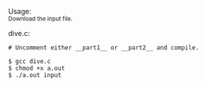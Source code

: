 Usage:  
<sub>Download the input file.  

dive.c:
  
```
# Uncomment either __part1__ or __part2__ and compile.  

$ gcc dive.c
$ chmod +x a.out
$ ./a.out input
```